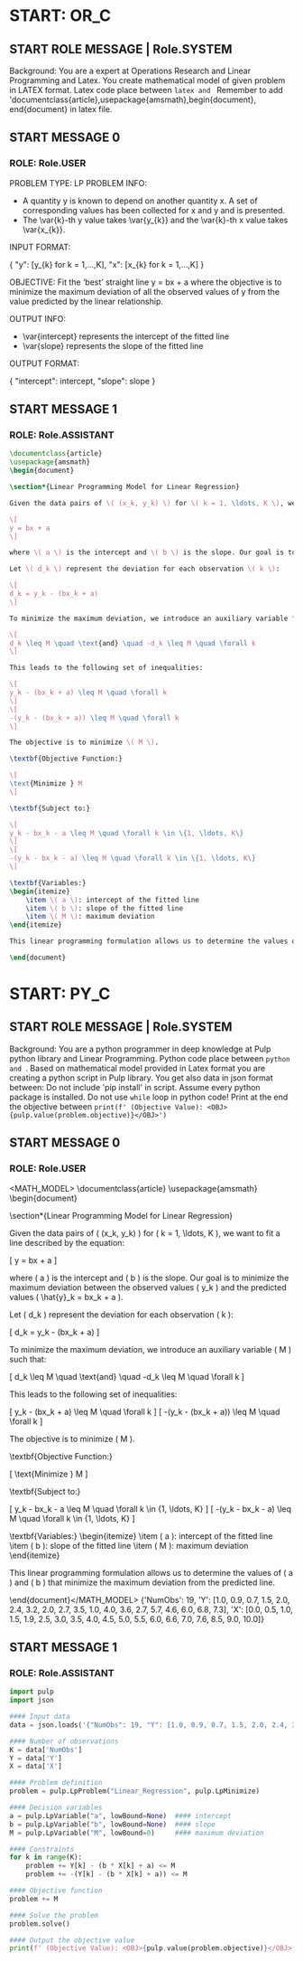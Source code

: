 # START: OR_C 
## START ROLE MESSAGE | Role.SYSTEM 
Background: You are a expert at Operations Research and Linear Programming and Latex. You create mathematical model of given problem in LATEX format. Latex code place between ```latex and ``` Remember to add 'documentclass{article},usepackage{amsmath},begin{document}, end{document} in latex file. 
## START MESSAGE 0 
### ROLE: Role.USER
<DESCRIPTION>
PROBLEM TYPE: LP
PROBLEM INFO:

- A quantity y is known to depend on another quantity x. A set of corresponding values has been collected for x and y and is presented.
- The \var{k}-th y value takes \var{y_{k}} and the \var{k}-th x value takes \var{x_{k}}.

INPUT FORMAT:

{
    "y": [y_{k} for k = 1,...,K],
    "x": [x_{k} for k = 1,...,K]
}


OBJECTIVE: Fit the ‘best’ straight line y = bx + a where the objective is to minimize the maximum deviation of all the observed values of y from the value predicted by the linear relationship.

OUTPUT INFO:

- \var{intercept} represents the intercept of the fitted line
- \var{slope} represents the slope of the fitted line

OUTPUT FORMAT:

{
    "intercept": intercept,
    "slope": slope
}
</DESCRIPTION>


## START MESSAGE 1 
### ROLE: Role.ASSISTANT
```latex
\documentclass{article}
\usepackage{amsmath}
\begin{document}

\section*{Linear Programming Model for Linear Regression}

Given the data pairs of \( (x_k, y_k) \) for \( k = 1, \ldots, K \), we want to fit a line described by the equation:

\[
y = bx + a
\]

where \( a \) is the intercept and \( b \) is the slope. Our goal is to minimize the maximum deviation between the observed values \( y_k \) and the predicted values \( \hat{y}_k = bx_k + a \).

Let \( d_k \) represent the deviation for each observation \( k \):

\[
d_k = y_k - (bx_k + a)
\]

To minimize the maximum deviation, we introduce an auxiliary variable \( M \) such that:

\[
d_k \leq M \quad \text{and} \quad -d_k \leq M \quad \forall k
\]

This leads to the following set of inequalities:

\[
y_k - (bx_k + a) \leq M \quad \forall k
\]
\[
-(y_k - (bx_k + a)) \leq M \quad \forall k
\]

The objective is to minimize \( M \).

\textbf{Objective Function:}

\[
\text{Minimize } M
\]

\textbf{Subject to:}

\[
y_k - bx_k - a \leq M \quad \forall k \in \{1, \ldots, K\}
\]
\[
-(y_k - bx_k - a) \leq M \quad \forall k \in \{1, \ldots, K\}
\]

\textbf{Variables:}
\begin{itemize}
    \item \( a \): intercept of the fitted line
    \item \( b \): slope of the fitted line
    \item \( M \): maximum deviation
\end{itemize}

This linear programming formulation allows us to determine the values of \( a \) and \( b \) that minimize the maximum deviation from the predicted line.

\end{document}
```

# START: PY_C 
## START ROLE MESSAGE | Role.SYSTEM 
Background: You are a python programmer in deep knowledge at Pulp python library and Linear Programming. Python code place between ```python and ```. Based on mathematical model provided in Latex format you are creating a python script in Pulp library. You get also data in json format between: <DATA></DATA> Do not include 'pip install' in script. Assume every python package is installed. Do not use `while` loop in python code! Print at the end the objective between <OBJ></OBJ> `print(f' (Objective Value): <OBJ>{pulp.value(problem.objective)}</OBJ>')` 
## START MESSAGE 0 
### ROLE: Role.USER
<MATH_MODEL>
\documentclass{article}
\usepackage{amsmath}
\begin{document}

\section*{Linear Programming Model for Linear Regression}

Given the data pairs of \( (x_k, y_k) \) for \( k = 1, \ldots, K \), we want to fit a line described by the equation:

\[
y = bx + a
\]

where \( a \) is the intercept and \( b \) is the slope. Our goal is to minimize the maximum deviation between the observed values \( y_k \) and the predicted values \( \hat{y}_k = bx_k + a \).

Let \( d_k \) represent the deviation for each observation \( k \):

\[
d_k = y_k - (bx_k + a)
\]

To minimize the maximum deviation, we introduce an auxiliary variable \( M \) such that:

\[
d_k \leq M \quad \text{and} \quad -d_k \leq M \quad \forall k
\]

This leads to the following set of inequalities:

\[
y_k - (bx_k + a) \leq M \quad \forall k
\]
\[
-(y_k - (bx_k + a)) \leq M \quad \forall k
\]

The objective is to minimize \( M \).

\textbf{Objective Function:}

\[
\text{Minimize } M
\]

\textbf{Subject to:}

\[
y_k - bx_k - a \leq M \quad \forall k \in \{1, \ldots, K\}
\]
\[
-(y_k - bx_k - a) \leq M \quad \forall k \in \{1, \ldots, K\}
\]

\textbf{Variables:}
\begin{itemize}
    \item \( a \): intercept of the fitted line
    \item \( b \): slope of the fitted line
    \item \( M \): maximum deviation
\end{itemize}

This linear programming formulation allows us to determine the values of \( a \) and \( b \) that minimize the maximum deviation from the predicted line.

\end{document}</MATH_MODEL>
<DATA>
{'NumObs': 19, 'Y': [1.0, 0.9, 0.7, 1.5, 2.0, 2.4, 3.2, 2.0, 2.7, 3.5, 1.0, 4.0, 3.6, 2.7, 5.7, 4.6, 6.0, 6.8, 7.3], 'X': [0.0, 0.5, 1.0, 1.5, 1.9, 2.5, 3.0, 3.5, 4.0, 4.5, 5.0, 5.5, 6.0, 6.6, 7.0, 7.6, 8.5, 9.0, 10.0]}</DATA>


## START MESSAGE 1 
### ROLE: Role.ASSISTANT
```python
import pulp
import json

#### Input data
data = json.loads('{"NumObs": 19, "Y": [1.0, 0.9, 0.7, 1.5, 2.0, 2.4, 3.2, 2.0, 2.7, 3.5, 1.0, 4.0, 3.6, 2.7, 5.7, 4.6, 6.0, 6.8, 7.3], "X": [0.0, 0.5, 1.0, 1.5, 1.9, 2.5, 3.0, 3.5, 4.0, 4.5, 5.0, 5.5, 6.0, 6.6, 7.0, 7.6, 8.5, 9.0, 10.0]}')

#### Number of observations
K = data['NumObs']
Y = data['Y']
X = data['X']

#### Problem definition
problem = pulp.LpProblem("Linear_Regression", pulp.LpMinimize)

#### Decision variables
a = pulp.LpVariable("a", lowBound=None)  #### intercept
b = pulp.LpVariable("b", lowBound=None)  #### slope
M = pulp.LpVariable("M", lowBound=0)     #### maximum deviation

#### Constraints
for k in range(K):
    problem += Y[k] - (b * X[k] + a) <= M
    problem += -(Y[k] - (b * X[k] + a)) <= M

#### Objective function
problem += M

#### Solve the problem
problem.solve()

#### Output the objective value
print(f' (Objective Value): <OBJ>{pulp.value(problem.objective)}</OBJ>')
```

